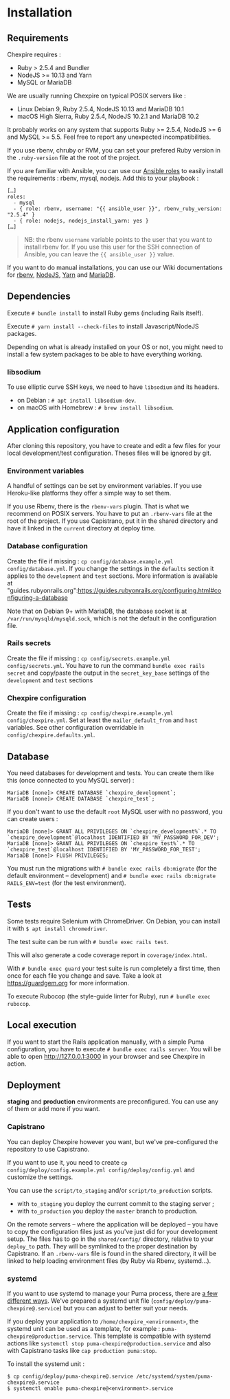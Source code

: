 # Installation

## Requirements

Chexpire requires :
* Ruby > 2.5.4 and Bundler
* NodeJS >= 10.13 and Yarn
* MySQL or MariaDB

We are usually running Chexpire on typical POSIX servers like :
- Linux Debian 9, Ruby 2.5.4, NodeJS 10.13 and MariaDB 10.1
- macOS High Sierra, Ruby 2.5.4, NodeJS 10.2.1 and MariaDB 10.2

It probably works on any system that supports Ruby >= 2.5.4, NodeJS >= 6 and MySQL >= 5.5. Feel free to report any unexpected incompatibilities.

If you use rbenv, chruby or RVM, you can set your prefered Ruby version in the `.ruby-version` file at the root of the project.

If you are familiar with Ansible, you can use our [Ansible roles](http://forge.evolix.org/projects/ansible-roles) to easily install the requirements : rbenv, mysql, nodejs. Add this to your playbook :

```
[…]
roles:
  - mysql
  - { role: rbenv, username: "{{ ansible_user }}", rbenv_ruby_version: "2.5.4" }
  - { role: nodejs, nodejs_install_yarn: yes }
[…]
```

> NB: the rbenv `username` variable points to the user that you want to install rbenv for. If you use this user for the SSH connection of Ansible, you can leave the `{{ ansible_user }}` value.

If you want to do manual installations, you can use our Wiki documentations for [rbenv](https://github.com/rbenv/rbenv/#installation), [NodeJS](https://wiki.evolix.org/HowtoNodeJS#installation), [Yarn](https://wiki.evolix.org/HowtoNodeJS#yarn) and [MariaDB](https://wiki.evolix.org/HowtoMySQL#installation).

## Dependencies

Execute `# bundle install` to install Ruby gems (including Rails itself).

Execute `# yarn install --check-files` to install Javascript/NodeJS packages.

Depending on what is already installed on your OS or not, you might need to install a few system packages to be able to have everything working.

### libsodium

To use elliptic curve SSH keys, we need to have `libsodium` and its headers.
* on Debian : `# apt install libsodium-dev`.
* on macOS with Homebrew : `# brew install libsodium`.


## Application configuration

After cloning this repository, you have to create and edit a few files for your local development/test configuration. Theses files will be ignored by git.

### Environment variables

A handful of settings can be set by environment variables. If you use Heroku-like platforms they offer a simple way to set them.

If you use Rbenv, there is the `rbenv-vars` plugin. That is what we recommend on POSIX servers. You have to put an `.rbenv-vars` file at the root of the project. If you use Capistrano, put it in the shared directory and have it linked in the `current` directory at deploy time.

### Database configuration

Create the file if missing : `cp config/database.example.yml config/database.yml`. If you change the settings in the `defaults` section it applies to the `development` and `test` sections. More information is available at "guides.rubyonrails.org":https://guides.rubyonrails.org/configuring.html#configuring-a-database

Note that on Debian 9+ with MariaDB, the database socket is at `/var/run/mysqld/mysqld.sock`, which is not the default in the configuration file.

### Rails secrets

Create the file if missing : `cp config/secrets.example.yml config/secrets.yml`. You have to run the command `bundle exec rails secret` and copy/paste the output in the `secret_key_base` settings of the `development` and `test` sections

### Chexpire configuration

Create the file if missing : `cp config/chexpire.example.yml config/chexpire.yml`. Set at least the `mailer_default_from` and `host` variables. See other configuration overridable in `config/chexpire.defaults.yml`.

## Database

You need databases for development and tests. You can create them like this (once connected to you MySQL server) :

```
MariaDB [none]> CREATE DATABASE `chexpire_development`;
MariaDB [none]> CREATE DATABASE `chexpire_test`;
```

If you don't want to use the default `root` MySQL user with no password, you can create users :

```
MariaDB [none]> GRANT ALL PRIVILEGES ON `chexpire_development%`.* TO `chexpire_development`@localhost IDENTIFIED BY 'MY_PASSWORD_FOR_DEV';
MariaDB [none]> GRANT ALL PRIVILEGES ON `chexpire_test%`.* TO `chexpire_test`@localhost IDENTIFIED BY 'MY_PASSWORD_FOR_TEST';
MariaDB [none]> FLUSH PRIVILEGES;
```

You must run the migrations with `# bundle exec rails db:migrate` (for the default environment – development) and `# bundle exec rails db:migrate RAILS_ENV=test` (for the test environment).

## Tests

Some tests require Selenium with ChromeDriver. On Debian, you can install it with `$ apt install chromedriver`.

The test suite can be run with `# bundle exec rails test`.

This will also generate a code coverage report in `coverage/index.html`.

With `# bundle exec guard` your test suite is run completely a first time, then once for each file you change and save. Take a look at https://guardgem.org for more information.

To execute Rubocop (the style-guide linter for Ruby), run `# bundle exec rubocop`.

## Local execution

If you want to start the Rails application manually, with a simple Puma configuration, you have to execute `# bundle exec rails server`. You will be able to open http://127.0.0.1:3000 in your browser and see Chexpire in action.

## Deployment

**staging** and **production** environments are preconfigured. You can use any of them or add more if you want.

### Capistrano

You can deploy Chexpire however you want, but we've pre-configured the repository to use Capistrano.

If you want to use it, you need to create `cp config/deploy/config.example.yml config/deploy/config.yml` and customize the settings.

You can use the `script/to_staging` and/or `script/to_production` scripts.
* with `to_staging` you deploy the current commit to the staging server ;
* with `to_production` you deploy the `master` branch to production.

On the remote servers – where the application will be deployed – you have to copy the configuration files just as you've just did for your development setup. The files has to go in the `shared/config/` directory, relative to your `deploy_to` path. They will be symlinked to the proper destination by Capistrano.
If an `.rbenv-vars` file is found in the shared directory, it will be linked to help loading environment files (by Ruby via Rbenv, systemd…).

### systemd

If you want to use systemd to manage your Puma process, there are [a few different ways](https://github.com/puma/puma/blob/master/docs/systemd.md). We've prepared a systemd unit file (`config/deploy/puma-chexpire@.service`) but you can adjust to better suit your needs.

If you deploy your application to `/home/chexpire_<environment>`, the systemd unit can be used as a template, for example : `puma-chexpire@production.service`. This template is compatible with systemd actions like `systemctl stop puma-chexpire@production.service` and also with Capistrano tasks like `cap production puma:stop`.

To install the systemd unit :

```
$ cp config/deploy/puma-chexpire@.service /etc/systemd/system/puma-chexpire@.service
$ systemctl enable puma-chexpire@<environment>.service
```
